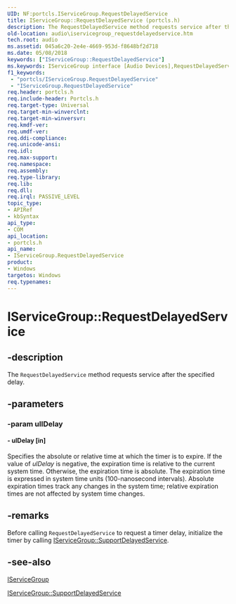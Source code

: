 ```yaml
---
UID: NF:portcls.IServiceGroup.RequestDelayedService
title: IServiceGroup::RequestDelayedService (portcls.h)
description: The RequestDelayedService method requests service after the specified delay.
old-location: audio\iservicegroup_requestdelayedservice.htm
tech.root: audio
ms.assetid: 045a6c20-2e4e-4669-953d-f8648bf2d718
ms.date: 05/08/2018
keywords: ["IServiceGroup::RequestDelayedService"]
ms.keywords: IServiceGroup interface [Audio Devices],RequestDelayedService method, IServiceGroup.RequestDelayedService, IServiceGroup::RequestDelayedService, RequestDelayedService, RequestDelayedService method [Audio Devices], RequestDelayedService method [Audio Devices],IServiceGroup interface, audio.iservicegroup_requestdelayedservice, audmp-routines_2f9be34c-bff3-46d4-a490-595c8f4311b9.xml, portcls/IServiceGroup::RequestDelayedService
f1_keywords:
 - "portcls/IServiceGroup.RequestDelayedService"
 - "IServiceGroup.RequestDelayedService"
req.header: portcls.h
req.include-header: Portcls.h
req.target-type: Universal
req.target-min-winverclnt: 
req.target-min-winversvr: 
req.kmdf-ver: 
req.umdf-ver: 
req.ddi-compliance: 
req.unicode-ansi: 
req.idl: 
req.max-support: 
req.namespace: 
req.assembly: 
req.type-library: 
req.lib: 
req.dll: 
req.irql: PASSIVE_LEVEL
topic_type:
- APIRef
- kbSyntax
api_type:
- COM
api_location:
- portcls.h
api_name:
- IServiceGroup.RequestDelayedService
product:
- Windows
targetos: Windows
req.typenames: 
---
```


# IServiceGroup::RequestDelayedService


## -description


The <code>RequestDelayedService</code> method requests service after the specified delay.


## -parameters




### -param ullDelay






#### - ulDelay [in]

Specifies the absolute or relative time at which the timer is to expire. If the value of <i>ulDelay</i> is negative, the expiration time is relative to the current system time. Otherwise, the expiration time is absolute. The expiration time is expressed in system time units (100-nanosecond intervals). Absolute expiration times track any changes in the system time; relative expiration times are not affected by system time changes. 


## -remarks



Before calling <code>RequestDelayedService</code> to request a timer delay, initialize the timer by calling <a href="https://docs.microsoft.com/windows-hardware/drivers/ddi/portcls/nf-portcls-iservicegroup-supportdelayedservice">IServiceGroup::SupportDelayedService</a>.




## -see-also




<a href="https://docs.microsoft.com/windows-hardware/drivers/ddi/portcls/nn-portcls-iservicegroup">IServiceGroup</a>



<a href="https://docs.microsoft.com/windows-hardware/drivers/ddi/portcls/nf-portcls-iservicegroup-supportdelayedservice">IServiceGroup::SupportDelayedService</a>
 

 

